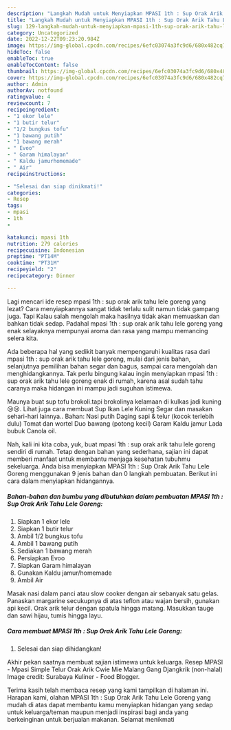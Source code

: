 ```yaml
---
description: "Langkah Mudah untuk Menyiapkan MPASI 1th : Sup Orak Arik Tahu Lele Goreng yang Enak"
title: "Langkah Mudah untuk Menyiapkan MPASI 1th : Sup Orak Arik Tahu Lele Goreng yang Enak"
slug: 129-langkah-mudah-untuk-menyiapkan-mpasi-1th-sup-orak-arik-tahu-lele-goreng-yang-enak
category: Uncategorized
date: 2022-12-22T09:23:20.984Z
image: https://img-global.cpcdn.com/recipes/6efc03074a3fc9d6/680x482cq70/mpasi-1th-sup-orak-arik-tahu-lele-goreng-foto-resep-utama.jpg
hideToc: false
enableToc: true
enableTocContent: false
thumbnail: https://img-global.cpcdn.com/recipes/6efc03074a3fc9d6/680x482cq70/mpasi-1th-sup-orak-arik-tahu-lele-goreng-foto-resep-utama.jpg
cover: https://img-global.cpcdn.com/recipes/6efc03074a3fc9d6/680x482cq70/mpasi-1th-sup-orak-arik-tahu-lele-goreng-foto-resep-utama.jpg
author: Admin
authorAv: notfound
ratingvalue: 4
reviewcount: 7
recipeingredient:
- "1 ekor lele"
- "1 butir telur"
- "1/2 bungkus tofu"
- "1 bawang putih"
- "1 bawang merah"
- " Evoo"
- " Garam himalayan"
- " Kaldu jamurhomemade"
- " Air"
recipeinstructions:

- "Selesai dan siap dinikmati!"
categories:
- Resep
tags:
- mpasi
- 1th
- 

katakunci: mpasi 1th  
nutrition: 279 calories
recipecuisine: Indonesian
preptime: "PT14M"
cooktime: "PT31M"
recipeyield: "2"
recipecategory: Dinner

---
```



Lagi mencari ide resep mpasi 1th : sup orak arik tahu lele goreng yang lezat? Cara menyiapkannya sangat tidak terlalu sulit namun tidak gampang juga. Tapi Kalau salah mengolah maka hasilnya tidak akan memuaskan dan bahkan tidak sedap. Padahal mpasi 1th : sup orak arik tahu lele goreng yang enak selayaknya mempunyai aroma dan rasa yang mampu memancing selera kita.


Ada beberapa hal yang sedikit banyak mempengaruhi kualitas rasa dari mpasi 1th : sup orak arik tahu lele goreng, mulai dari jenis bahan, selanjutnya pemilihan bahan segar dan bagus, sampai cara mengolah dan menghidangkannya. Tak perlu bingung kalau ingin menyiapkan mpasi 1th : sup orak arik tahu lele goreng enak di rumah, karena asal sudah tahu caranya maka hidangan ini mampu jadi suguhan istimewa.

Maunya buat sup tofu brokoli.tapi brokolinya kelamaan di kulkas jadi kuning 😢😢. Lihat juga cara membuat Sup Ikan Lele Kuning Segar dan masakan sehari-hari lainnya.. Bahan: Nasi putih Daging sapi &amp; telur (kocok terlebih dulu) Tomat dan wortel Duo bawang (potong kecil) Garam Kaldu jamur Lada bubuk Canola oil.


Nah, kali ini kita coba, yuk, buat mpasi 1th : sup orak arik tahu lele goreng sendiri di rumah. Tetap dengan bahan yang sederhana, sajian ini dapat memberi manfaat untuk membantu menjaga kesehatan tubuhmu sekeluarga. Anda bisa menyiapkan MPASI 1th : Sup Orak Arik Tahu Lele Goreng menggunakan 9 jenis bahan dan 0 langkah pembuatan. Berikut ini cara dalam menyiapkan hidangannya.

<!--inarticleads1-->

##### Bahan-bahan dan bumbu yang dibutuhkan dalam pembuatan MPASI 1th : Sup Orak Arik Tahu Lele Goreng:

1. Siapkan 1 ekor lele
1. Siapkan 1 butir telur
1. Ambil 1/2 bungkus tofu
1. Ambil 1 bawang putih
1. Sediakan 1 bawang merah
1. Persiapkan  Evoo
1. Siapkan  Garam himalayan
1. Gunakan  Kaldu jamur/homemade
1. Ambil  Air


Masak nasi dalam panci atau slow cooker dengan air sebanyak satu gelas. Panaskan margarine secukupnya di atas teflon atau wajan bersih, gunakan api kecil. Orak arik telur dengan spatula hingga matang. Masukkan tauge dan sawi hijau, tumis hingga layu. 

<!--inarticleads2-->

##### Cara membuat MPASI 1th : Sup Orak Arik Tahu Lele Goreng:


1. Selesai dan siap dihidangkan!

Akhir pekan saatnya membuat sajian istimewa untuk keluarga. Resep MPASI - Mpasi Simple Telur Orak Arik Cwie Mie Malang Gang Djangkrik (non-halal) Image credit: Surabaya Kuliner - Food Blogger. 

Terima kasih telah membaca resep yang kami tampilkan di halaman ini. Harapan kami, olahan MPASI 1th : Sup Orak Arik Tahu Lele Goreng yang mudah di atas dapat membantu kamu menyiapkan hidangan yang sedap untuk keluarga/teman maupun menjadi inspirasi bagi anda yang berkeinginan untuk berjualan makanan. Selamat menikmati
